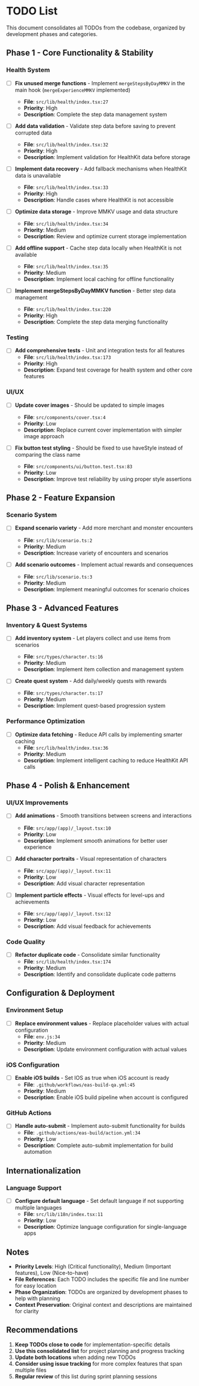 # TODO List

This document consolidates all TODOs from the codebase, organized by development phases and categories.

## Phase 1 - Core Functionality & Stability

### Health System

- [ ] **Fix unused merge functions** - Implement `mergeStepsByDayMMKV` in the main hook (`mergeExperienceMMKV` implemented)

  - **File**: `src/lib/health/index.tsx:27`
  - **Priority**: High
  - **Description**: Complete the step data management system

- [ ] **Add data validation** - Validate step data before saving to prevent corrupted data

  - **File**: `src/lib/health/index.tsx:32`
  - **Priority**: High
  - **Description**: Implement validation for HealthKit data before storage

- [ ] **Implement data recovery** - Add fallback mechanisms when HealthKit data is unavailable

  - **File**: `src/lib/health/index.tsx:33`
  - **Priority**: High
  - **Description**: Handle cases where HealthKit is not accessible

- [ ] **Optimize data storage** - Improve MMKV usage and data structure

  - **File**: `src/lib/health/index.tsx:34`
  - **Priority**: Medium
  - **Description**: Review and optimize current storage implementation

- [ ] **Add offline support** - Cache step data locally when HealthKit is not available

  - **File**: `src/lib/health/index.tsx:35`
  - **Priority**: Medium
  - **Description**: Implement local caching for offline functionality

- [ ] **Implement mergeStepsByDayMMKV function** - Better step data management
  - **File**: `src/lib/health/index.tsx:220`
  - **Priority**: High
  - **Description**: Complete the step data merging functionality

### Testing

- [ ] **Add comprehensive tests** - Unit and integration tests for all features
  - **File**: `src/lib/health/index.tsx:173`
  - **Priority**: High
  - **Description**: Expand test coverage for health system and other core features

### UI/UX

- [ ] **Update cover images** - Should be updated to simple images

  - **File**: `src/components/cover.tsx:4`
  - **Priority**: Low
  - **Description**: Replace current cover implementation with simpler image approach

- [ ] **Fix button test styling** - Should be fixed to use haveStyle instead of comparing the class name
  - **File**: `src/components/ui/button.test.tsx:83`
  - **Priority**: Low
  - **Description**: Improve test reliability by using proper style assertions

## Phase 2 - Feature Expansion

### Scenario System

- [ ] **Expand scenario variety** - Add more merchant and monster encounters

  - **File**: `src/lib/scenario.ts:2`
  - **Priority**: Medium
  - **Description**: Increase variety of encounters and scenarios

- [ ] **Add scenario outcomes** - Implement actual rewards and consequences
  - **File**: `src/lib/scenario.ts:3`
  - **Priority**: Medium
  - **Description**: Implement meaningful outcomes for scenario choices

## Phase 3 - Advanced Features

### Inventory & Quest Systems

- [ ] **Add inventory system** - Let players collect and use items from scenarios

  - **File**: `src/types/character.ts:16`
  - **Priority**: Medium
  - **Description**: Implement item collection and management system

- [ ] **Create quest system** - Add daily/weekly quests with rewards
  - **File**: `src/types/character.ts:17`
  - **Priority**: Medium
  - **Description**: Implement quest-based progression system

### Performance Optimization

- [ ] **Optimize data fetching** - Reduce API calls by implementing smarter caching
  - **File**: `src/lib/health/index.tsx:36`
  - **Priority**: Medium
  - **Description**: Implement intelligent caching to reduce HealthKit API calls

## Phase 4 - Polish & Enhancement

### UI/UX Improvements

- [ ] **Add animations** - Smooth transitions between screens and interactions

  - **File**: `src/app/(app)/_layout.tsx:10`
  - **Priority**: Low
  - **Description**: Implement smooth animations for better user experience

- [ ] **Add character portraits** - Visual representation of characters

  - **File**: `src/app/(app)/_layout.tsx:11`
  - **Priority**: Low
  - **Description**: Add visual character representation

- [ ] **Implement particle effects** - Visual effects for level-ups and achievements
  - **File**: `src/app/(app)/_layout.tsx:12`
  - **Priority**: Low
  - **Description**: Add visual feedback for achievements

### Code Quality

- [ ] **Refactor duplicate code** - Consolidate similar functionality
  - **File**: `src/lib/health/index.tsx:174`
  - **Priority**: Medium
  - **Description**: Identify and consolidate duplicate code patterns

## Configuration & Deployment

### Environment Setup

- [ ] **Replace environment values** - Replace placeholder values with actual configuration
  - **File**: `env.js:34`
  - **Priority**: Medium
  - **Description**: Update environment configuration with actual values

### iOS Configuration

- [ ] **Enable iOS builds** - Set IOS as true when iOS account is ready
  - **File**: `.github/workflows/eas-build-qa.yml:45`
  - **Priority**: Medium
  - **Description**: Enable iOS build pipeline when account is configured

### GitHub Actions

- [ ] **Handle auto-submit** - Implement auto-submit functionality for builds
  - **File**: `.github/actions/eas-build/action.yml:34`
  - **Priority**: Low
  - **Description**: Complete auto-submit implementation for build automation

## Internationalization

### Language Support

- [ ] **Configure default language** - Set default language if not supporting multiple languages
  - **File**: `src/lib/i18n/index.tsx:11`
  - **Priority**: Low
  - **Description**: Optimize language configuration for single-language apps

## Notes

- **Priority Levels**: High (Critical functionality), Medium (Important features), Low (Nice-to-have)
- **File References**: Each TODO includes the specific file and line number for easy location
- **Phase Organization**: TODOs are organized by development phases to help with planning
- **Context Preservation**: Original context and descriptions are maintained for clarity

## Recommendations

1. **Keep TODOs close to code** for implementation-specific details
2. **Use this consolidated list** for project planning and progress tracking
3. **Update both locations** when adding new TODOs
4. **Consider using issue tracking** for more complex features that span multiple files
5. **Regular review** of this list during sprint planning sessions
